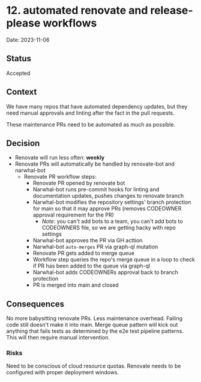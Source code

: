 # 12. automated renovate and release-please workflows

Date: 2023-11-06

## Status

Accepted

## Context

We have many repos that have automated dependency updates, but they need manual approvals and linting after the fact in the pull requests.

These maintenance PRs need to be automated as much as possible.

## Decision

- Renovate will run less often: **weekly**
- Renovate PRs will automatically be handled by renovate-bot and narwhal-bot
  - Renovate PR workflow steps:
    - Renovate PR opened by renovate bot
    - Narwhal-bot runs pre-commit hooks for linting and documentation updates, pushes changes to renovate branch
    - Narwhal-bot modifies the repository settings' branch protection for main so that it may approve PRs (removes CODEOWNER approval requirement for the PR)
      - *Note*: you can't add bots to a team, you can't add bots to CODEOWNERS file, so we are getting hacky with repo settings
    - Narwhal-bot approves the PR via GH acttion
    - Narwhal-bot `auto-merges` PR via graph-ql mutation
    - Renovate PR gets added to merge queue
    - Workflow step queries the repo's merge queue in a loop to check if PR has been added to the queue via graph-ql
    - Narwhal-bot adds CODEOWNERs approval back to branch protection
    - PR is merged into main and closed

## Consequences

No more babysitting renovate PRs. Less maintenance overhead.
Failing code still doesn't make it into main. Merge queue pattern will kick out anything that fails tests as determined by the e2e test pipeline patterns. This will then require manual intervention.

### Risks

Need to be conscious of cloud resource quotas. Renovate needs to be configured with proper deployment windows.
